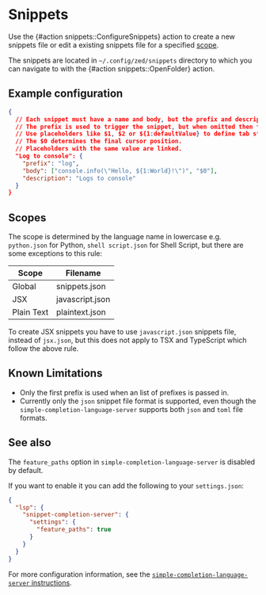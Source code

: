 # Snippets

Use the {#action snippets::ConfigureSnippets} action to create a new snippets file or edit a existing snippets file for a specified [scope](#scopes).

The snippets are located in `~/.config/zed/snippets` directory to which you can navigate to with the {#action snippets::OpenFolder} action.

## Example configuration

```json
{
  // Each snippet must have a name and body, but the prefix and description are optional.
  // The prefix is used to trigger the snippet, but when omitted then the name is used.
  // Use placeholders like $1, $2 or ${1:defaultValue} to define tab stops.
  // The $0 determines the final cursor position.
  // Placeholders with the same value are linked.
  "Log to console": {
    "prefix": "log",
    "body": ["console.info(\"Hello, ${1:World}!\")", "$0"],
    "description": "Logs to console"
  }
}
```

## Scopes

The scope is determined by the language name in lowercase e.g. `python.json` for Python, `shell script.json` for Shell Script, but there are some exceptions to this rule:

| Scope      | Filename        |
| ---------- | --------------- |
| Global     | snippets.json   |
| JSX        | javascript.json |
| Plain Text | plaintext.json  |

To create JSX snippets you have to use `javascript.json` snippets file, instead of `jsx.json`, but this does not apply to TSX and TypeScript which follow the above rule.

## Known Limitations

- Only the first prefix is used when an list of prefixes is passed in.
- Currently only the `json` snippet file format is supported, even though the `simple-completion-language-server` supports both `json` and `toml` file formats.

## See also

The `feature_paths` option in `simple-completion-language-server` is disabled by default.

If you want to enable it you can add the following to your `settings.json`:

```json
{
  "lsp": {
    "snippet-completion-server": {
      "settings": {
        "feature_paths": true
      }
    }
  }
}
```

For more configuration information, see the [`simple-completion-language-server` instructions](https://tvv.tw/https://github.com/zed-industries/simple-completion-language-server/tree/main).

